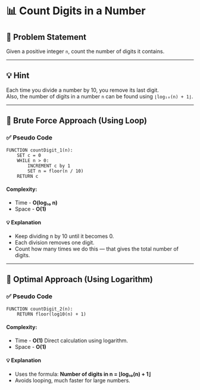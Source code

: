 # 📊 Count Digits in a Number

## 🧩 Problem Statement
Given a positive integer `n`, count the number of digits it contains.

---

## 💡 Hint
Each time you divide a number by 10, you remove its last digit.  
Also, the number of digits in a number `n` can be found using `⌊log₁₀(n) + 1⌋`.

---

## 🔁 Brute Force Approach (Using Loop)

### ✅ Pseudo Code
```plaintext
FUNCTION countDigit_1(n):
    SET c = 0
    WHILE n > 0:
        INCREMENT c by 1
        SET n = floor(n / 10)
    RETURN c
```
#### Complexity:
- Time - **O(log₁₀ n)**
- Space - **O(1)**
#### 💡 Explanation
- Keep dividing n by 10 until it becomes 0.
- Each division removes one digit.
- Count how many times we do this — that gives the total number of digits.

---

## 📐 Optimal Approach (Using Logarithm)

### ✅ Pseudo Code
```plaintext
FUNCTION countDigit_2(n):
    RETURN floor(log10(n) + 1)
```
#### Complexity:
- Time - **O(1)** Direct calculation using logarithm.
- Space - **O(1)**
#### 💡 Explanation
- Uses the formula: **Number of digits in n = ⌊log₁₀(n) + 1⌋**
- Avoids looping, much faster for large numbers.